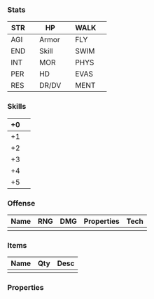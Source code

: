 ### Stats

| STR |     | HP    |     | WALK |     |
| --- | --- | ----- | --- | ---- | --- |
| AGI |     | Armor |     | FLY  |     |
| END |     | Skill |     | SWIM |     |
| INT |     | MOR   |     | PHYS |     |
| PER |     | HD    |     | EVAS |     |
| RES |     | DR/DV |     | MENT |     |
### Skills

| +0  |     |
| --- | --- |
| +1  |     |
| +2  |     |
| +3  |     |
| +4  |     |
| +5  |     |

### Offense

| Name | RNG | DMG | Properties | Tech |
| ---- | --- | --- | ---------- | ---- |
|      |     |     |            |      |

### Items

| Name | Qty | Desc |
| ---- | --- | ---- |
|      |     |      |

### Properties
